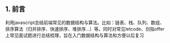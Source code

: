 ## 1. 前言

利用javascript总结前端常见的数据结构与算法。比如：链表、栈、队列、数组、排序算法（归并排序、快速排序、堆排序...）等。同时对常见letcode、剑指offer上常见面试题进行总结梳理，旨在入门数据结构与算法和方便以后复习



